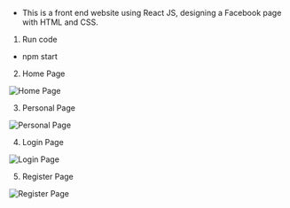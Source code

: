 - This is a front end website using React JS, designing a Facebook page with HTML and CSS.
1. Run code
- npm start

2. Home Page

![Home Page](https://github.com/user-attachments/assets/73ceade1-72a1-4772-b0a4-c98dc2caa4f6)



3. Personal Page

![Personal Page](https://github.com/user-attachments/assets/7b4191c0-1693-4c0d-80a4-184c1adffaf3)



4. Login Page

![Login Page](https://github.com/user-attachments/assets/728c52df-84b8-45ab-9bff-56e3b25a8620)



5. Register Page

![Register Page](https://github.com/user-attachments/assets/b94fe22d-60ce-4e50-8eea-3d50c6663afa)


